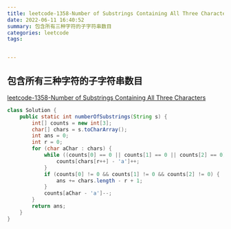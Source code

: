```yaml
---
title: leetcode-1358-Number of Substrings Containing All Three Characters
date: 2022-06-11 16:40:52
summary: 包含所有三种字符的子字符串数目
categories: leetcode
tags:


---
```

## 包含所有三种字符的子字符串数目
[leetcode-1358-Number of Substrings Containing All Three Characters](https://leetcode.cn/problems/number-of-substrings-containing-all-three-characters/)


```java
class Solution {
    public static int numberOfSubstrings(String s) {
        int[] counts = new int[3];
        char[] chars = s.toCharArray();
        int ans = 0;
        int r = 0;
        for (char aChar : chars) {
            while ((counts[0] == 0 || counts[1] == 0 || counts[2] == 0) && r < chars.length) {
                counts[chars[r++] - 'a']++;
            }
            if (counts[0] != 0 && counts[1] != 0 && counts[2] != 0) {
                ans += chars.length - r + 1;
            }
            counts[aChar - 'a']--;
        }
        return ans;
    }
}
```
